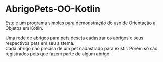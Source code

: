 # AbrigoPets-OO-Kotlin

Este é um programa simples para demonstração do uso de Orientação a Objetos em Kotlin.<br />

Uma rede de abrigos para pets deseja cadastrar os abrigos e seus respectivos pets em seu sistema.<br />
Cada abrigo não precisa de um pet cadastrado para existir. Porém só são registrados pets que fazem parte de algum abrigo.<br />
